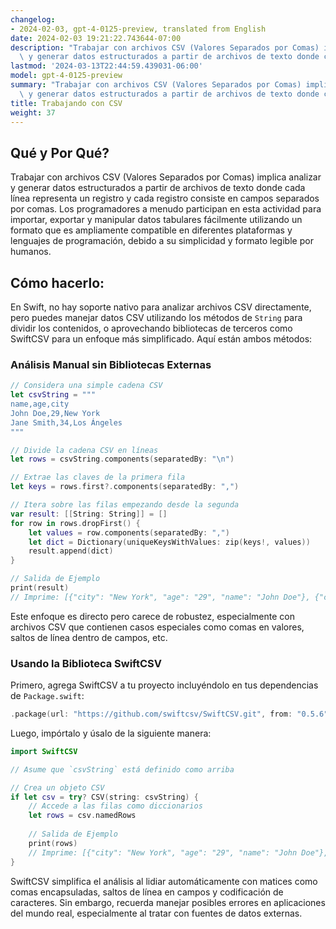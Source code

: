 ```yaml
---
changelog:
- 2024-02-03, gpt-4-0125-preview, translated from English
date: 2024-02-03 19:21:22.743644-07:00
description: "Trabajar con archivos CSV (Valores Separados por Comas) implica analizar\
  \ y generar datos estructurados a partir de archivos de texto donde cada l\xEDnea\u2026"
lastmod: '2024-03-13T22:44:59.439031-06:00'
model: gpt-4-0125-preview
summary: "Trabajar con archivos CSV (Valores Separados por Comas) implica analizar\
  \ y generar datos estructurados a partir de archivos de texto donde cada l\xEDnea\u2026"
title: Trabajando con CSV
weight: 37
---
```


## Qué y Por Qué?

Trabajar con archivos CSV (Valores Separados por Comas) implica analizar y generar datos estructurados a partir de archivos de texto donde cada línea representa un registro y cada registro consiste en campos separados por comas. Los programadores a menudo participan en esta actividad para importar, exportar y manipular datos tabulares fácilmente utilizando un formato que es ampliamente compatible en diferentes plataformas y lenguajes de programación, debido a su simplicidad y formato legible por humanos.

## Cómo hacerlo:

En Swift, no hay soporte nativo para analizar archivos CSV directamente, pero puedes manejar datos CSV utilizando los métodos de `String` para dividir los contenidos, o aprovechando bibliotecas de terceros como SwiftCSV para un enfoque más simplificado. Aquí están ambos métodos:

### Análisis Manual sin Bibliotecas Externas
```swift
// Considera una simple cadena CSV
let csvString = """
name,age,city
John Doe,29,New York
Jane Smith,34,Los Ángeles
"""

// Divide la cadena CSV en líneas
let rows = csvString.components(separatedBy: "\n")

// Extrae las claves de la primera fila
let keys = rows.first?.components(separatedBy: ",")

// Itera sobre las filas empezando desde la segunda
var result: [[String: String]] = []
for row in rows.dropFirst() {
    let values = row.components(separatedBy: ",")
    let dict = Dictionary(uniqueKeysWithValues: zip(keys!, values))
    result.append(dict)
}

// Salida de Ejemplo
print(result)
// Imprime: [{"city": "New York", "age": "29", "name": "John Doe"}, {"city": "Los Ángeles", "age": "34", "name": "Jane Smith"}]
```
Este enfoque es directo pero carece de robustez, especialmente con archivos CSV que contienen casos especiales como comas en valores, saltos de línea dentro de campos, etc.

### Usando la Biblioteca SwiftCSV
Primero, agrega SwiftCSV a tu proyecto incluyéndolo en tus dependencias de `Package.swift`:
```swift
.package(url: "https://github.com/swiftcsv/SwiftCSV.git", from: "0.5.6")
```
Luego, impórtalo y úsalo de la siguiente manera:
```swift
import SwiftCSV

// Asume que `csvString` está definido como arriba

// Crea un objeto CSV
if let csv = try? CSV(string: csvString) {
    // Accede a las filas como diccionarios
    let rows = csv.namedRows
    
    // Salida de Ejemplo
    print(rows)
    // Imprime: [{"city": "New York", "age": "29", "name": "John Doe"}, {"city": "Los Ángeles", "age": "34", "name": "Jane Smith"}]
}
```
SwiftCSV simplifica el análisis al lidiar automáticamente con matices como comas encapsuladas, saltos de línea en campos y codificación de caracteres. Sin embargo, recuerda manejar posibles errores en aplicaciones del mundo real, especialmente al tratar con fuentes de datos externas.
